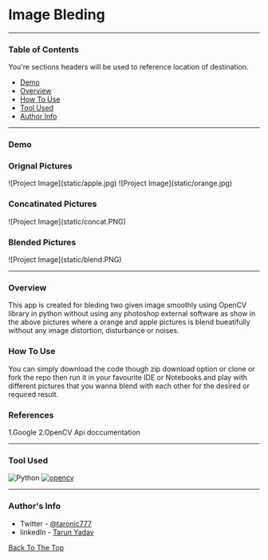 # Image Bleding
---

### Table of Contents
You're sections headers will be used to reference location of destination.

- [Demo](#demo)
- [Overview](#overview)
- [How To Use](#how-to-use)
- [Tool Used](#tool-used)
- [Author Info](#author-info)

---

### Demo

<h3>Orignal Pictures</h3>
![Project Image](static/apple.jpg)
![Project Image](static/orange.jpg)
<h3>Concatinated Pictures</h3>
![Project Image](static/concat.PNG)
<h3>Blended Pictures</h3>
![Project Image](static/blend.PNG)

---

### Overview

This app is created for bleding two given image smoothly using OpenCV library in python without using any photoshop external software as show in the above pictures where a orange and apple pictures is blend bueatifully without any image distortion, disturbance or noises.

### How To Use

You can simply download the code though zip download option or clone or fork the repo then run it in your favourite IDE or Notebooks and play with different pictures that you wanna blend with each other for the desired or required result.

### References
1.Google
2.OpenCV Api doccumentation

---

### Tool Used

![Python](https://img.shields.io/badge/Python-3.8-blueviolet)
<a href="https://opencv.org/" target="_blank"> <img src="https://www.vectorlogo.zone/logos/opencv/opencv-icon.svg" alt="opencv" width="40" height="40"/> </a>


---

### Author's Info

- Twitter - [@taronic777](https://twitter.com/taronic777)
- linkedIn - [Tarun Yadav](https://www.linkedin.com/in/tarun-yadav-47442112b/)

[Back To The Top](#read-me-template)
